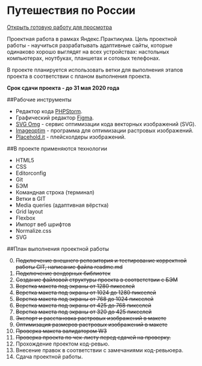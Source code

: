 # Путешествия по России

[Открыть готовую работу для просмотра](https://vanyapr.github.io/russian-travel/)

Проектная работа в рамках Яндекс.Практикума. Цель проектной работы - научиться разрабатывать адаптивные сайты, которые одинаково
хорошо выглядят на всех устройствах: настольных компьютерах, ноутбуках, планшетах и сотовых телефонах.

В проекте планируется использовать ветки для выполнения этапов проекта в соответствии с планом выполнения проекта.

__Срок сдачи проекта - до 31 мая 2020 года__

##Рабочие инструменты

* Редактор кода [PHPStorm](https://jetbrains.com).
* Графический редактор [Figma](https://www.figma.com/).
* [SVG Omg](https://jakearchibald.github.io/svgomg/) - сервис оптимизации кода векторных изображений (SVG).
* [Imageoptim](https://imageoptim.com/) - программа для оптимизации растровых изображений.
* [Placehold.it](https://placeholder.com/) - плейсхолдеры изображений.

##В проекте применяются технологии

* HTML5
* CSS
* Editorconfig
* Git
* БЭМ
* Командная строка (терминал)
* Ветки в GIT
* Media queries (адаптивная вёрстка)
* Grid layout
* Flexbox
* Импорт веб шрифтов
* Normalize.css
* SVG

##План выполнения проектной работы

0. ~~Подключение внешнего репозитория и тестирование корректной работы GIT, написание файла readme.md~~
1. ~~Подключение вендорных библиотек~~
2. ~~Создание файловой структуры проекта в соответствии с БЭМ~~
3. ~~Верстка макета под экраны от 1280 пикселей~~
4. ~~Верстка макета под экраны от 1024 до 1280 пикселей~~
5. ~~Верстка макета под экраны от 768 до 1024 пикселей~~
6. ~~Верстка макета под экраны от 425 до 768 пикселей~~
7. ~~Верстка макета под экраны от 320 до 425 пикселей~~
8. ~~Экспорт и расстановка растровых изображений в макете~~
8. ~~Оптимизация размеров растровых изображений в макете~~
9. ~~Проверка макета валидатором W3~~
10. ~~Проверка проекта по чек-листу перед сдачей на проверку.~~
11. Прохождение проектом код-ревью.
12. Внесение правок в соответствии с замечаниями код-ревьюера.
13. Сдача проектной работы.
